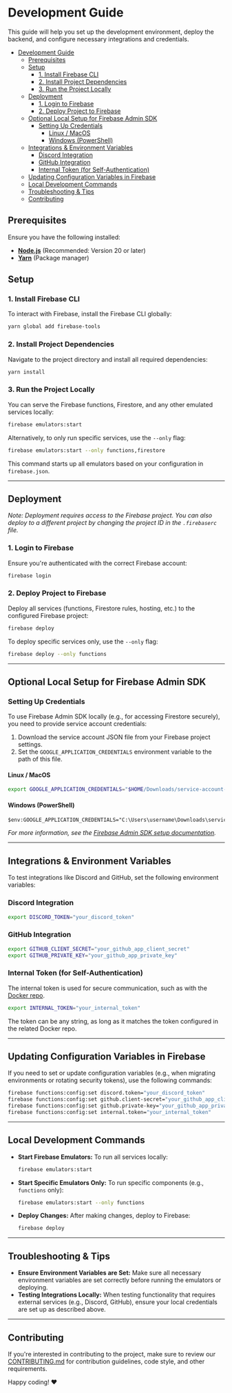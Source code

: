 # Development Guide

This guide will help you set up the development environment, deploy the backend, and configure necessary integrations and credentials.

<!-- TOC -->
* [Development Guide](#development-guide)
  * [Prerequisites](#prerequisites)
  * [Setup](#setup)
    * [1. Install Firebase CLI](#1-install-firebase-cli)
    * [2. Install Project Dependencies](#2-install-project-dependencies)
    * [3. Run the Project Locally](#3-run-the-project-locally)
  * [Deployment](#deployment)
    * [1. Login to Firebase](#1-login-to-firebase)
    * [2. Deploy Project to Firebase](#2-deploy-project-to-firebase)
  * [Optional Local Setup for Firebase Admin SDK](#optional-local-setup-for-firebase-admin-sdk)
    * [Setting Up Credentials](#setting-up-credentials)
      * [Linux / MacOS](#linux--macos)
      * [Windows (PowerShell)](#windows-powershell)
  * [Integrations & Environment Variables](#integrations--environment-variables)
    * [Discord Integration](#discord-integration)
    * [GitHub Integration](#github-integration)
    * [Internal Token (for Self-Authentication)](#internal-token-for-self-authentication)
  * [Updating Configuration Variables in Firebase](#updating-configuration-variables-in-firebase)
  * [Local Development Commands](#local-development-commands)
  * [Troubleshooting & Tips](#troubleshooting--tips)
  * [Contributing](#contributing)
<!-- TOC -->

## Prerequisites

Ensure you have the following installed:

- [**Node.js**](https://nodejs.org/en) (Recommended: Version 20 or later)
- [**Yarn**](https://classic.yarnpkg.com/en/docs/install/) (Package manager)

## Setup

### 1. Install Firebase CLI

To interact with Firebase, install the Firebase CLI globally:

```bash
yarn global add firebase-tools
```

### 2. Install Project Dependencies

Navigate to the project directory and install all required dependencies:

```bash
yarn install
```

### 3. Run the Project Locally

You can serve the Firebase functions, Firestore, and any other emulated services locally:

```bash
firebase emulators:start
```

Alternatively, to only run specific services, use the `--only` flag:

```bash
firebase emulators:start --only functions,firestore
```

This command starts up all emulators based on your configuration in `firebase.json`.

---

## Deployment

_Note: Deployment requires access to the Firebase project. You can also deploy to a different project by changing the project ID in the `.firebaserc` file._

### 1. Login to Firebase

Ensure you're authenticated with the correct Firebase account:

```bash
firebase login
```

### 2. Deploy Project to Firebase

Deploy all services (functions, Firestore rules, hosting, etc.) to the configured Firebase project:

```bash
firebase deploy
```

To deploy specific services only, use the `--only` flag:

```bash
firebase deploy --only functions
```

---

## Optional Local Setup for Firebase Admin SDK

### Setting Up Credentials

To use Firebase Admin SDK locally (e.g., for accessing Firestore securely), you need to provide service account credentials:

1. Download the service account JSON file from your Firebase project settings.
2. Set the `GOOGLE_APPLICATION_CREDENTIALS` environment variable to the path of this file.

#### Linux / MacOS

```bash
export GOOGLE_APPLICATION_CREDENTIALS="$HOME/Downloads/service-account-file.json"
```

#### Windows (PowerShell)

```ps
$env:GOOGLE_APPLICATION_CREDENTIALS="C:\Users\username\Downloads\service-account-file.json"
```

_For more information, see the [Firebase Admin SDK setup documentation](https://firebase.google.com/docs/admin/setup)._

---

## Integrations & Environment Variables

To test integrations like Discord and GitHub, set the following environment variables:

### Discord Integration

```bash
export DISCORD_TOKEN="your_discord_token"
```

### GitHub Integration

```bash
export GITHUB_CLIENT_SECRET="your_github_app_client_secret"
export GITHUB_PRIVATE_KEY="your_github_app_private_key"
```

### Internal Token (for Self-Authentication)

The internal token is used for secure communication, such as with the [Docker repo](https://github.com/Unity-CI/docker).

```bash
export INTERNAL_TOKEN="your_internal_token"
```

The token can be any string, as long as it matches the token configured in the related Docker repo.

---

## Updating Configuration Variables in Firebase

If you need to set or update configuration variables (e.g., when migrating environments or rotating security tokens), use the following commands:

```bash
firebase functions:config:set discord.token="your_discord_token"
firebase functions:config:set github.client-secret="your_github_app_client_secret"
firebase functions:config:set github.private-key="your_github_app_private_key"
firebase functions:config:set internal.token="your_internal_token"
```

---

## Local Development Commands

- **Start Firebase Emulators:** To run all services locally:
  ```bash
  firebase emulators:start
  ```

- **Start Specific Emulators Only:** To run specific components (e.g., `functions` only):
  ```bash
  firebase emulators:start --only functions
  ```

- **Deploy Changes:** After making changes, deploy to Firebase:
  ```bash
  firebase deploy
  ```

---

## Troubleshooting & Tips

- **Ensure Environment Variables are Set:** Make sure all necessary environment variables are set correctly before running the emulators or deploying.
- **Testing Integrations Locally:** When testing functionality that requires external services (e.g., Discord, GitHub), ensure your local credentials are set up as described above.

---

## Contributing

If you're interested in contributing to the project, make sure to review our [CONTRIBUTING.md](./CONTRIBUTING.md) for contribution guidelines, code style, and other requirements.

Happy coding! ❤️
